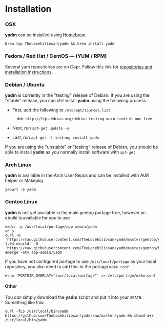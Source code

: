 # Installation

### OSX

**yadm** can be installed using [Homebrew](https://github.com/Homebrew/homebrew).

    brew tap TheLocehiliosan/yadm && brew install yadm

### Fedora / Red Hat / CentOS — (YUM / RPM)

Several yum repositories are on Copr. Follow this link for [repositories and installation instructions](https://copr.fedorainfracloud.org/coprs/thelocehiliosan/yadm/).

### Debian / Ubuntu

**yadm** is currently in the "testing" release of Debian. If you are using the "stable" release, you can still install **yadm** using the following process.

* First, add the following to `/etc/apt/sources.list`

        deb http://ftp.debian.org/debian testing main contrib non-free

* Next, run `apt-get update -y`

* Last, run `apt-get -t testing install yadm`

If you are using the "unstable" or "testing" release of Debian, you should be able to install **yadm** as you normally install software with `apt-get`.

### Arch Linux

**yadm** is available in the Arch User Repos and can be installed with AUR helper or Makepkg

    yaourt -S yadm

### Gentoo Linux

**yadm** is not yet available in the main gentoo portage tree, however an ebuild is available for you to use

    mkdir -p /usr/local/portage/app-admin/yadm
    cd $_
    curl -O 'https://raw.githubusercontent.com/TheLocehiliosan/yadm/master/gentoo/yadm-1.04.ebuild' -O 'https://raw.githubusercontent.com/TheLocehiliosan/yadm/master/gentoo/Manifest'
    emerge -atv app-admin/yadm

If you have not configured portage to use `/usr/local/portage` as your local
repository, you also need to add this to the portage `make.conf`

    echo 'PORTDIR_OVERLAY="/usr/local/portage"' >> /etc/portage/make.conf

#### Other

You *can* simply download the **yadm** script and put it into your `$PATH`. Something like this:

    curl -fLo /usr/local/bin/yadm https://github.com/TheLocehiliosan/yadm/raw/master/yadm && chmod a+x /usr/local/bin/yadm

